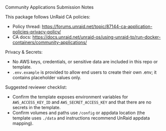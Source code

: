 Community Applications Submission Notes

This package follows UnRaid CA policies:

- Policy thread: <https://forums.unraid.net/topic/87144-ca-application-policies-privacy-policy/>
- CA docs: <https://docs.unraid.net/unraid-os/using-unraid-to/run-docker-containers/community-applications/>

Privacy & Secrets:

- No AWS keys, credentials, or sensitive data are included in this repo or template.
- `.env.example` is provided to allow end users to create their own .env; it contains placeholder values only.

Suggested reviewer checklist:

- Confirm the template exposes environment variables for `AWS_ACCESS_KEY_ID` and `AWS_SECRET_ACCESS_KEY` and that there are no secrets in the template.
- Confirm volumes and paths use `/config` or appdata location (the template uses `./data` and instructions recommend UnRaid appdata mapping).
